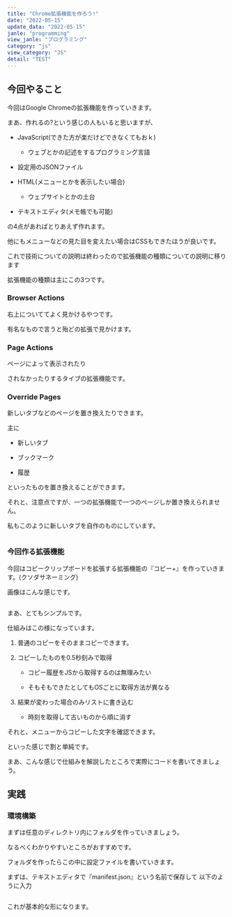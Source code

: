 ```yaml
---
title: "Chrome拡張機能を作ろう!"
date: "2022-05-15"
update_data: "2022-05-15"
janle: "programming"
view_janle: "プログラミング"
category: "js"
view_category: "JS"
detail: "TEST"
---
```


## 今回やること

今回はGoogle Chromeの拡張機能を作っていきます。

まあ、作れるの?という感じの人もいると思いますが、

- JavaScript(できた方が楽だけどできなくてもおｋ)
  
  - ウェブとかの記述をするプログラミング言語

- 設定用のJSONファイル

- HTML(メニューとかを表示したい場合)
  
  - ウェブサイトとかの土台

- テキストエディタ(メモ帳でも可能)

の4点があればとりあえず作れます。

他にもメニューなどの見た目を変えたい場合はCSSもできたほうが良いです。

これで技術についての説明は終わったので拡張機能の種類についての説明に移ります

拡張機能の種類は主にこの3つです。

### Browser Actions

右上についててよく見かけるやつです。

有名なもので言うと殆どの拡張で見かけます。

### Page Actions

ページによって表示されたり

されなかったりするタイプの拡張機能です。

### Override Pages

新しいタブなどのページを置き換えたりできます。

主に

- 新しいタブ

- ブックマーク

- 履歴

といったものを置き換えることができます。

それと、注意点ですが、一つの拡張機能で一つのページしか置き換えられません。

私もこのように新しいタブを自作のものにしています。

![]()

### 今回作る拡張機能

今回はコピークリップボードを拡張する拡張機能の『コピー+』を作っていきます。(クソダサネーミング)

画像はこんな感じです。

![]()

まあ、とてもシンプルです。

仕組みはこの様になっています。

1. 普通のコピーをそのままコピーできます。

2. コピーしたものを0.5秒刻みで取得
   
   - コピー履歴をJSから取得するのは無理みたい
   
   - そもそもできたとしてもOSごとに取得方法が異なる

3. 結果が変わった場合のみリストに書き込む
   
   - 時刻を取得して古いものから順に消す

それと、メニューからコピーした文字を確認できます。

といった感じで割と単純です。

まあ、こんな感じで仕組みを解説したところで実際にコードを書いてきましょう。

## 実践

### 環境構築

まずは任意のディレクトリ内にフォルダを作っていきましょう。

なるべくわかりやすいところがおすすめです。

フォルダを作ったらこの中に設定ファイルを書いていきます。

まずは、テキストエディタで『manifest.json』という名前で保存して
以下のように入力

```js
```

これが基本的な形になります。
